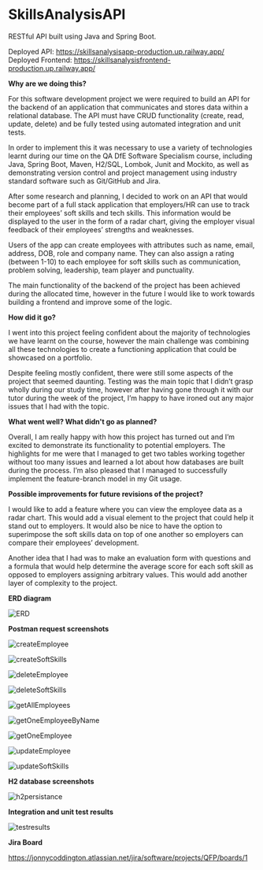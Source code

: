 # SkillsAnalysisAPI
RESTful API built using Java and Spring Boot.

Deployed API: https://skillsanalysisapp-production.up.railway.app/
Deployed Frontend: https://skillsanalysisfrontend-production.up.railway.app/

**Why are we doing this?**

For this software development project we were required to build an API for the backend of an application that communicates and stores data within a relational database. The API must have CRUD functionality (create, read, update, delete) and be fully tested using automated integration and unit tests. 

In order to implement this it was necessary to use a variety of technologies learnt during our time on the QA DfE Software Specialism course, including Java, Spring Boot, Maven, H2/SQL, Lombok, Junit and Mockito, as well as demonstrating version control and project management using industry standard software such as Git/GitHub and Jira. 

After some research and planning, I decided to work on an API that would become part of a full stack application that employers/HR can use to track their employees’ soft skills and tech skills. This information would be displayed to the user in the form of a radar chart, giving the employer visual feedback of their employees’ strengths and weaknesses. 

Users of the app can create employees with attributes such as name, email, address, DOB, role and company name. They can also assign a rating (between 1-10) to each employee for soft skills such as communication, problem solving, leadership, team player and punctuality. 

The main functionality of the backend of the project has been achieved during the allocated time, however in the future I would like to work towards building a frontend and improve some of the logic. 

**How did it go?**

I went into this project feeling confident about the majority of technologies we have learnt on the course, however the main challenge was combining all these technologies to create a functioning application that could be showcased on a portfolio.

Despite feeling mostly confident, there were still some aspects of the project that seemed daunting. Testing was the main topic that I didn’t grasp wholly during our study time, however after having gone through it with our tutor during the week of the project, I’m happy to have ironed out any major issues that I had with the topic.

**What went well? What didn't go as planned?**

Overall, I am really happy with how this project has turned out and I’m excited to demonstrate its functionality to potential employers. The highlights for me were that I managed to get two tables working together without too many issues and learned a lot about how databases are built during the process. I’m also pleased that I managed to successfully implement the feature-branch model in my Git usage.

**Possible improvements for future revisions of the project?**

I would like to add a feature where you can view the employee data as a radar chart. This would add a visual element to the project that could help it stand out to employers. It would also be nice to have the option to superimpose the soft skills data on top of one another so employers can compare their employees’ development. 

Another idea that I had was to make an evaluation form with questions and a formula that would help determine the average score for each soft skill as opposed to employers assigning arbitrary values. This would add another layer of complexity to the project. 

**ERD diagram**

![ERD](https://i.postimg.cc/sDpRT6py/ERD-diagram.png)

**Postman request screenshots**

![createEmployee](https://i.postimg.cc/x1rrgFyP/create-employee.png)

![createSoftSkills](https://i.postimg.cc/cHk23DLw/create-soft-Skills.png)

![deleteEmployee](https://i.postimg.cc/d1VgLMwJ/delete-employee.png)

![deleteSoftSkills](https://i.postimg.cc/2yqJ741J/delete-soft-Skills.png)

![getAllEmployees](https://i.postimg.cc/02wF60RK/get-All-employees.png)

![getOneEmployeeByName](https://i.postimg.cc/pV73X17t/get-One-By-Name-employee.png)

![getOneEmployee](https://i.postimg.cc/wMSrf7JB/get-One-employee.png)

![updateEmployee](https://i.postimg.cc/9QHSywC8/update-Employee-employee.png)

![updateSoftSkills](https://i.postimg.cc/SxLPdQKy/update-Soft-Skills-soft-Skills.png)

**H2 database screenshots**

![h2persistance](https://i.postimg.cc/ZqZGzBQB/h2-proof.png)

**Integration and unit test results**

![testresults](https://i.postimg.cc/Z56GQFwz/tests-proof.png)

**Jira Board**

https://jonnycoddington.atlassian.net/jira/software/projects/QFP/boards/1
